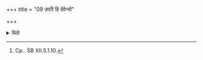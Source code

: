 +++
title = "09 उपरि हि देवेभ्यो"

+++

<details><summary>थिते</summary>

9. It is known from a Brāhmaṇa-text: "One holds (a fuel stick above the milk for the sake of gods and below for the sake of ancestors."[^1]  


[^1]: Cp.. ŚB XII.5.1.10.
</details>
